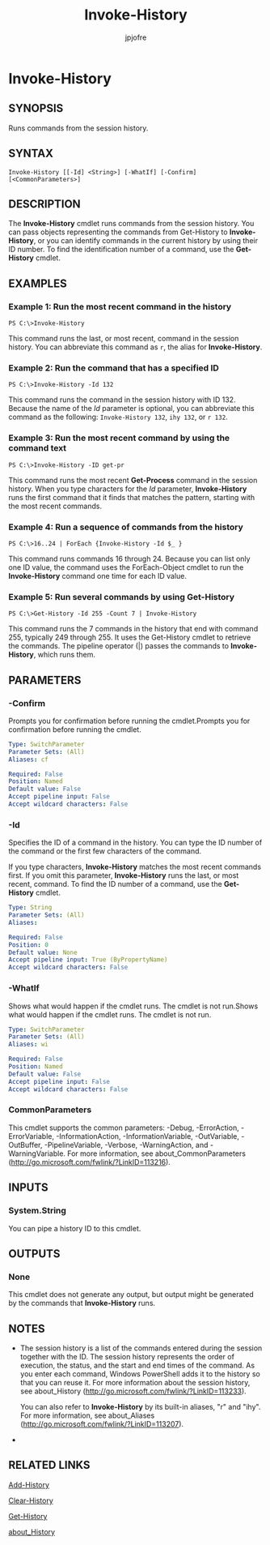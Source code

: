 ﻿---
author: jpjofre
description: 
external help file: System.Management.Automation.dll-Help.xml
keywords: powershell, cmdlet
manager: carolz
ms.date: 2016-09-30
ms.prod: powershell
ms.technology: powershell
ms.topic: reference
online version: http://go.microsoft.com/fwlink/?LinkId=821494
schema: 2.0.0
title: Invoke-History
---

# Invoke-History

## SYNOPSIS
Runs commands from the session history.

## SYNTAX

```
Invoke-History [[-Id] <String>] [-WhatIf] [-Confirm] [<CommonParameters>]
```

## DESCRIPTION
The **Invoke-History** cmdlet runs commands from the session history.
You can pass objects representing the commands from Get-History to **Invoke-History**, or you can identify commands in the current history by using their ID number.
To find the identification number of a command, use the **Get-History** cmdlet.

## EXAMPLES

### Example 1: Run the most recent command in the history
```
PS C:\>Invoke-History
```

This command runs the last, or most recent, command in the session history.
You can abbreviate this command as `r`, the alias for **Invoke-History**.

### Example 2: Run the command that has a specified ID
```
PS C:\>Invoke-History -Id 132
```

This command runs the command in the session history with ID 132.
Because the name of the *Id* parameter is optional, you can abbreviate this command as the following: `Invoke-History 132`, `ihy 132`, or `r 132`.

### Example 3: Run the most recent command by using the command text
```
PS C:\>Invoke-History -ID get-pr
```

This command runs the most recent **Get-Process** command in the session history.
When you type characters for the *Id* parameter, **Invoke-History** runs the first command that it finds that matches the pattern, starting with the most recent commands.

### Example 4: Run a sequence of commands from the history
```
PS C:\>16..24 | ForEach {Invoke-History -Id $_ }
```

This command runs commands 16 through 24.
Because you can list only one ID value, the command uses the ForEach-Object cmdlet to run the **Invoke-History** command one time for each ID value.

### Example 5: Run several commands by using Get-History
```
PS C:\>Get-History -Id 255 -Count 7 | Invoke-History
```

This command runs the 7 commands in the history that end with command 255, typically 249 through 255.
It uses the Get-History cmdlet to retrieve the commands.
The pipeline operator (|) passes the commands to **Invoke-History**, which runs them.

## PARAMETERS

### -Confirm
Prompts you for confirmation before running the cmdlet.Prompts you for confirmation before running the cmdlet.

```yaml
Type: SwitchParameter
Parameter Sets: (All)
Aliases: cf

Required: False
Position: Named
Default value: False
Accept pipeline input: False
Accept wildcard characters: False
```

### -Id
Specifies the ID of a command in the history.
You can type the ID number of the command or the first few characters of the command.

If you type characters, **Invoke-History** matches the most recent commands first.
If you omit this parameter, **Invoke-History** runs the last, or most recent, command.
To find the ID number of a command, use the **Get-History** cmdlet.

```yaml
Type: String
Parameter Sets: (All)
Aliases: 

Required: False
Position: 0
Default value: None
Accept pipeline input: True (ByPropertyName)
Accept wildcard characters: False
```

### -WhatIf
Shows what would happen if the cmdlet runs.
The cmdlet is not run.Shows what would happen if the cmdlet runs.
The cmdlet is not run.

```yaml
Type: SwitchParameter
Parameter Sets: (All)
Aliases: wi

Required: False
Position: Named
Default value: False
Accept pipeline input: False
Accept wildcard characters: False
```

### CommonParameters
This cmdlet supports the common parameters: -Debug, -ErrorAction, -ErrorVariable, -InformationAction, -InformationVariable, -OutVariable, -OutBuffer, -PipelineVariable, -Verbose, -WarningAction, and -WarningVariable. For more information, see about_CommonParameters (http://go.microsoft.com/fwlink/?LinkID=113216).

## INPUTS

### System.String
You can pipe a history ID to this cmdlet.

## OUTPUTS

### None
This cmdlet does not generate any output, but output might be generated by the commands that **Invoke-History** runs.

## NOTES
* The session history is a list of the commands entered during the session together with the ID. The session history represents the order of execution, the status, and the start and end times of the command. As you enter each command, Windows PowerShell adds it to the history so that you can reuse it. For more information about the session history, see about_History (http://go.microsoft.com/fwlink/?LinkID=113233).

  You can also refer to **Invoke-History** by its built-in aliases, "r" and "ihy".
For more information, see about_Aliases (http://go.microsoft.com/fwlink/?LinkID=113207).

*

## RELATED LINKS

[Add-History](.\Add-History.md)

[Clear-History](.\Clear-History.md)

[Get-History](.\Get-History.md)

[about_History](.\About\about_History.md)

